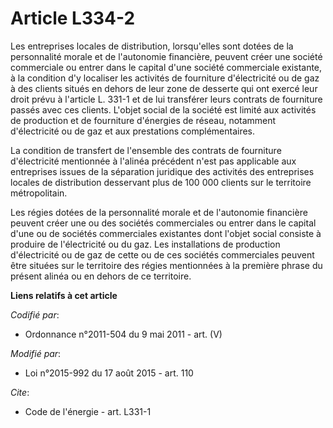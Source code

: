 # Article L334-2

Les entreprises locales de distribution, lorsqu'elles sont dotées de la personnalité morale et de l'autonomie financière,
peuvent créer une société commerciale ou entrer dans le capital d'une société commerciale existante, à la condition d'y
localiser les activités de fourniture d'électricité ou de gaz à des clients situés en dehors de leur zone de desserte qui ont
exercé leur droit prévu à l'article L. 331-1 et de lui transférer leurs contrats de fourniture passés avec ces clients.
L'objet social de la société est limité aux activités de production et de fourniture d'énergies de réseau, notamment
d'électricité ou de gaz et aux prestations complémentaires. 

La condition de transfert de l'ensemble des contrats de fourniture d'électricité mentionnée à l'alinéa précédent n'est pas
applicable aux entreprises issues de la séparation juridique des activités des entreprises locales de distribution desservant
plus de 100 000 clients sur le territoire métropolitain.

Les régies dotées de la personnalité morale et de l'autonomie financière peuvent créer une ou des sociétés commerciales ou
entrer dans le capital d'une ou de sociétés commerciales existantes dont l'objet social consiste à produire de l'électricité
ou du gaz. Les installations de production d'électricité ou de gaz de cette ou de ces sociétés commerciales peuvent être
situées sur le territoire des régies mentionnées à la première phrase du présent alinéa ou en dehors de ce territoire.

**Liens relatifs à cet article**

_Codifié par_:

  - Ordonnance n°2011-504 du 9 mai 2011 - art. (V)

_Modifié par_:

  - Loi n°2015-992 du 17 août 2015 - art. 110

_Cite_:

  - Code de l'énergie - art. L331-1
